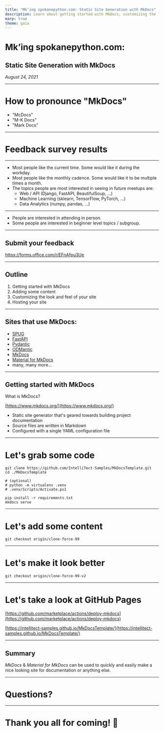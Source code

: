 ```yaml
---
title: "Mk’ing spokanepython.com: Static Site Generation with MkDocs"
description: Learn about getting started with MkDocs, customizing the look and feel of your site, and hosting an online website using MkDocs!
marp: true
theme: gaia
---
```


<!-- _class:
- lead
-->

# Mk’ing spokanepython.com:
## Static Site Generation with MkDocs

_August 24, 2021_

---

# How to pronounce "MkDocs"

- "McDocs"
- "M-K Docs"
- "Mark Docs"

---

<!-- _class:
- lead
-->

# Feedback survey results

---

- Most people like the current time. Some would like it during the workday.
- Most people like the monthly cadence. Some would like it to be multiple times a month.
- The topics people are most interested in seeing in future meetups are:
  - Web / API (Django, FastAPI, BeautifulSoup, ...)
  - Machine Learning (sklearn, TensorFlow, PyTorch, ...)
  - Data Analytics (numpy, pandas, ...)

---

- People are interested in attending in person.
- Some people are interested in beginner level topics / subgroup.

---

## Submit your feedback

https://forms.office.com/r/EFnAfpu3Ue

---

## Outline

1. Getting started with MkDocs
2. Adding some content
3. Customizing the look and feel of your site
4. Hosting your site

---

## Sites that use MkDocs:

- [SPUG](https://spokanepython.com/)
- [FastAPI](https://fastapi.tiangolo.com/)
- [Pydantic](https://pydantic-docs.helpmanual.io/)
- [ODMantic](https://art049.github.io/odmantic/)
- [MkDocs](https://www.mkdocs.org/)
- [Material for MkDocs](https://squidfunk.github.io/mkdocs-material/)
- many, many more...

---

## Getting started with MkDocs

What is MkDocs?

[https://www.mkdocs.org/](https://www.mkdocs.org/)

- Static site generator that's geared towards building project documentation
- Source files are written in Markdown
- Configured with a single YAML configuration file

---

# Let's grab some code

```
git clone https://github.com/IntelliTect-Samples/MkDocsTemplate.git
cd ./MkDocsTemplate

# (optional)
# python -m virtualenv .venv
# .venv/Scripts/Activate.ps1

pip install -r requirements.txt
mkdocs serve
```

---

# Let's add some content

```
git checkout origin/clone-force-99
```

---

# Let's make it look better

```
git checkout origin/clone-force-99-v2
```
---

# Let's take a look at GitHub Pages

[https://github.com/marketplace/actions/deploy-mkdocs](https://github.com/marketplace/actions/deploy-mkdocs)

[https://intellitect-samples.github.io/MkDocsTemplate/](https://intellitect-samples.github.io/MkDocsTemplate/)

---

<!-- _class:
- lead
-->

## Summary

_MkDocs_ & _Material for MkDocs_ can be used to quickly and easily make a nice looking site for documentation or anything else.

---

<!-- _class:
- lead
-->

# Questions?

---

<!-- _class:
- lead
-->

# Thank you all for coming! 👋
